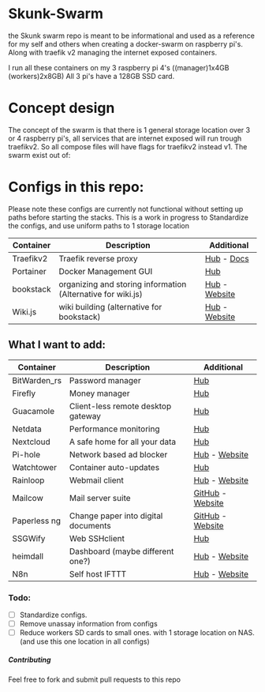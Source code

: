 # Skunk-Swarm
the Skunk swarm repo is meant to be informational and used as a reference for my self and others when creating a docker-swarm on raspberry pi's.
Along with traefik v2 managing the internet exposed containers.  

I run all these containers on my 3 raspberry pi 4's ((manager)1x4GB (workers)2x8GB) All 3 pi's have a 128GB SSD card.

# Concept design
The concept of the swarm is that there is 1 general storage location over 3 or 4 raspberry pi's, all services that are internet exposed will run trough traefikv2.
So all compose files will have flags for traefikv2 instead v1.
The swarm exist out of:


# Configs in this repo:
Please note these configs are currently not functional without setting up paths before starting the stacks.
This is a work in progress to Standardize the configs, and use uniform paths to 1 storage location

Container | Description | Additional
----------|----------|----------
Traefikv2 | Traefik reverse proxy | [Hub](https://hub.docker.com/_/traefik) - [Docs](https://docs.traefik.io/)
Portainer | Docker Management GUI | [Hub](https://hub.docker.com/r/portainer/portainer)
bookstack | organizing and storing information (Alternative for wiki.js) | [Hub](https://hub.docker.com/r/linuxserver/bookstack) - [Website](https://www.bookstackapp.com/)
Wiki.js | wiki building (alternative for bookstack) | [Hub](https://hub.docker.com/r/requarks/wiki) - [Website](https://js.wiki/)

## What I want to add:

Container | Description | Additional
----------|----------|----------
BitWarden_rs | Password manager | [Hub](https://hub.docker.com/r/bitwardenrs/server)
Firefly | Money manager | [Hub](https://hub.docker.com/r/jc5x/firefly-iii)
Guacamole | Client-less remote desktop gateway | [Hub](https://hub.docker.com/r/oznu/guacamole/)
Netdata | Performance monitoring | [Hub](https://hub.docker.com/r/netdata/netdata/)
Nextcloud | A safe home for all your data | [Hub](https://hub.docker.com/_/nextcloud)
Pi-hole | Network based ad blocker | [Hub](https://hub.docker.com/r/pihole/pihole) - [Website](https://pi-hole.net/)
Watchtower | Container auto-updates | [Hub](https://hub.docker.com/r/v2tec/watchtower)
Rainloop | Webmail client | [Hub](https://hub.docker.com/r/hardware/rainloop/) - [Website](https://www.rainloop.net/)
Mailcow | Mail server suite | [GitHub](https://github.com/mailcow/mailcow-dockerized) - [Website](https://mailcow.email/)
Paperless ng | Change paper into digital documents | [GitHub](https://github.com/jonaswinkler/paperless-ng) - [Website](https://paperless-ng.readthedocs.io/en/latest/setup.html#setup-docker-hub)
SSGWify | Web SSHclient | [Hub](https://hub.docker.com/r/niruix/sshwifty)
heimdall | Dashboard (maybe different one?) | [Hub](https://hub.docker.com/r/linuxserver/heimdall/) - [Website](https://heimdall.site/)
N8n | Self host IFTTT | [Hub](https://hub.docker.com/r/n8nio/n8n) - [Website](https://n8n.io/)


### Todo:
- [ ] Standardize configs.
- [ ] Remove unassay information from configs
- [ ] Reduce workers SD cards to small ones. with 1 storage location on NAS. (and use this one location in all configs)

##### Contributing

Feel free to fork and submit pull requests to this repo
